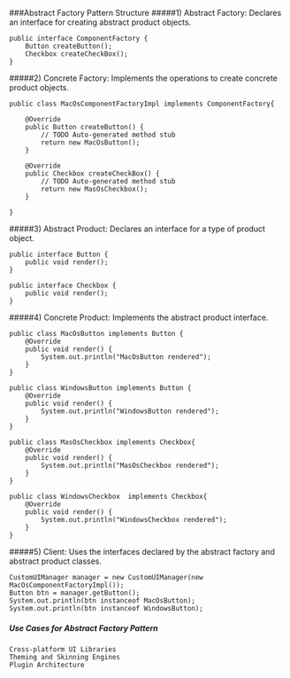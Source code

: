 ###Abstract Factory Pattern Structure
#####1) Abstract Factory:
 Declares an interface for creating abstract product objects.

```
public interface ComponentFactory {
	Button createButton();
	Checkbox createCheckBox();
}
```

#####2) Concrete Factory: 
Implements the operations to create concrete product objects.

```
public class MacOsComponentFactoryImpl implements ComponentFactory{

	@Override
	public Button createButton() {
		// TODO Auto-generated method stub
		return new MacOsButton();
	}

	@Override
	public Checkbox createCheckBox() {
		// TODO Auto-generated method stub
		return new MasOsCheckbox();
	}

}
```

 
 
 

#####3) Abstract Product:
Declares an interface for a type of product object.

```
public interface Button {
	public void render();
}

public interface Checkbox {
	public void render();
}
```
#####4) Concrete Product: 
Implements the abstract product interface.

```
public class MacOsButton implements Button {
	@Override
	public void render() {
		System.out.println("MacOsButton rendered");
	}
}

public class WindowsButton implements Button {
	@Override
	public void render() {
		System.out.println("WindowsButton rendered");
	}
}

public class MasOsCheckbox implements Checkbox{
	@Override
	public void render() {
		System.out.println("MasOsCheckbox rendered");
	}
}

public class WindowsCheckbox  implements Checkbox{
	@Override
	public void render() {
		System.out.println("WindowsCheckbox rendered");
	}
}

```
#####5) Client: 
Uses the interfaces declared by the abstract factory and abstract product classes.

```
CustomUIManager manager = new CustomUIManager(new MacOsComponentFactoryImpl());
Button btn = manager.getButton();
System.out.println(btn instanceof MacOsButton);
System.out.println(btn instanceof WindowsButton);
```

##### Use Cases for Abstract Factory Pattern

```
Cross-platform UI Libraries
Theming and Skinning Engines
Plugin Architecture
```